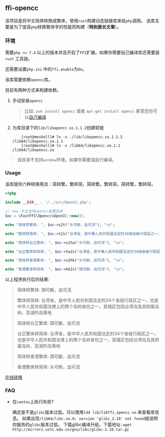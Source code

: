 ## ffi-opencc

该项目是将中文简体转换成繁体，使用`rust`构建动态链接库来给`php`调用。
该库主要是为了提高`php`转换繁体字的性能而构建（__特别是长文章__）。

### 环境

需要`php >= 7.4` 以上的版本并且开启了`FFI`扩展。如果你需要自己编译库还需要装`rust` 工具链。

还需要设置`php.ini` 中的`ffi.enable`为`On`。

该库需要依赖`opencc`库。

目前有两种方式来构建依赖。

1. 手动安装`opencc`
    
    > 比如: `yum install opencc` 或者 `apt-get install opencc` 甚至还你可以[自己编译](https://github.com/BYVoid/OpenCC)

2. 为库目录下的`lib/libopencc.so.1.1.2`创建软链

    ```shell
        [root@meshell]# ln -s ./lib/libopencc.so.1.1.2 /lib64/libopencc.so.1.1
        [root@meshell]# ln -s /lib64/libopencc.so.1.1 /lib64/libopencc.so
    ```

> 该目录不支持`window`环境，如果你需要请自行编译。

### Usage

该库提供六种转换用法：简转繁，繁转简，简转繁，繁转简，简转繁，繁转简。

```php
<?php

include __DIR__ . '/../src/OpenCC.php';

// new 方法支持opencc配置目录
$oc = \FastFFI\Opencc\OpenCC::new();

echo "简体转繁体: ", $oc->s2t("头可断，血可流"), "\n";

echo "繁体转简体: ", $oc->t2s("台湾省，是中華人民共和國法定的34個省級行政區之一，也是中華人民共和國法律上的两个岛屿省份之一，其轄區包括臺灣島及其附屬島嶼、澎湖列岛等地"), "\n";

echo "简体转台正繁体: ", $oc->s2tw("头可断，血可流"), "\n";

echo "台正繁体转简体: ", $oc->tw2s("台湾省，是中華人民共和國法定的34個省級行政區之一，也是中華人民共和國法律上的两个岛屿省份之一，其轄區包括臺灣島及其附屬島嶼、澎湖列岛等地"), "\n";

echo "简体转香港繁体: ", $oc->s2hk("头可断，血可流"), "\n";

echo "香港繁体转简体: ", $oc->hk2s("頭可斷，血可流"), "\n";

```

以上程序执行后的结果:

> 简体转繁体: 頭可斷，血可流
> 
> 繁体转简体: 台湾省，是中华人民共和国法定的34个省级行政区之一，也是中华人民共和国法律上的两个岛屿省份之一，其辖区包括台湾岛及其附属岛屿、澎湖列岛等地
> 
> 简体转台正繁体: 頭可斷，血可流
> 
> 台正繁体转简体: 台湾省，是中华人民共和国法定的34个省级行政区之一，也是中华人民共和国法律上的两个岛屿省份之一，其辖区包括台湾岛及其附属岛屿、澎湖列岛等地
> 
> 简体转香港繁体: 頭可斷，血可流
> 
> 香港繁体转简体: 头可断，血可流


[在线转换](http://loocode.com/tool/opencc/simplified-chinese-to-traditional-chinese)

### FAQ

- 在`centos`上执行失败?

  确定是不是`glibc`版本过低。可以使用`ldd lib/libffi_opencc.so` 来查看库信息。
  如果出现`/lib64/libc.so.6: version 'glibc_2.18' not found`就说明你服务的`glibc`版本过低。
  下载glibc编译升级，下载地址: `wget http://mirrors.ustc.edu.cn/gnu/libc/glibc-2.18.tar.gz` 
  
